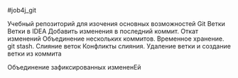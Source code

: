 #job4j_git

Учебный репозиторий для изочения основных возможностей Git
Ветки
Ветки в IDEA
Добавить изменения в последний коммит.
Откат изменений
Объединение нескольких коммитов.
Временное хранение. git stash.
Слияние веток
Конфликты слияния.
Удаление ветки и создание ветки из коммита

Объединение зафиксированных измененЕй